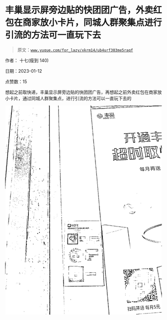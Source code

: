 # 丰巢显示屏旁边贴的快团团广告，外卖红包在商家放小卡片，同城人群聚集点进行引流的方法可一直玩下去

> 原文：[`www.yuque.com/for_lazy/xkrm14/ub4urf303me5raqf`](https://www.yuque.com/for_lazy/xkrm14/ub4urf303me5raqf)

作者： 十七(瘦到 140) 

日期：2023-01-12 

点赞数：15 

想起之前取快递，丰巢显示屏旁边贴的快团团广告，再想起之前外卖红包在商家放小卡片，通过同城人群聚集点，进行引流的方法可以一直玩下去的 

![](img/39005aa912e7e6a521dde118fca32b7b.png) 

